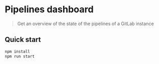 # Pipelines dashboard

> Get an overview of the state of the pipelines of a GitLab instance

## Quick start

```sh
npm install
npm run start
```
